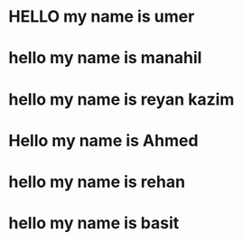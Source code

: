 <h1>HELLO my name is umer </h1>
<h1>hello my name is manahil</h1>
<h1>hello my name is reyan kazim</h1>
<h1>Hello my name is Ahmed</h1>
<h1>hello my name is rehan</h1>
<h1>hello my name is basit</h1>
